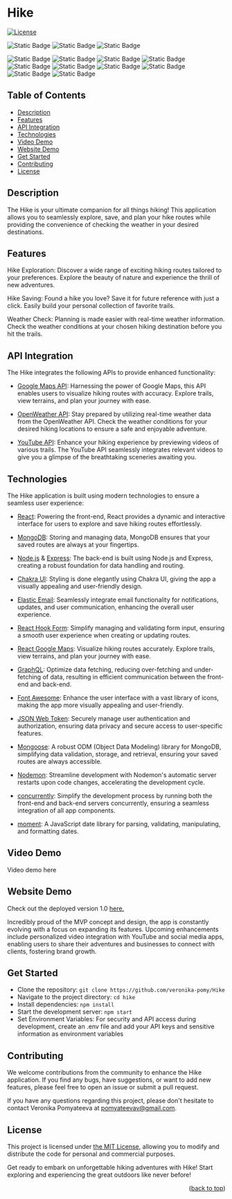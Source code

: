 # Hike

[![License][license-shield]][license-url]

![Static Badge](https://img.shields.io/badge/GoogleMaps-API-%234285F4?style=for-the-badge&logo=Google%20Maps&logoColor=%234285F4)
![Static Badge](https://img.shields.io/badge/OpenWeather-API-orange?style=for-the-badge)
![Static Badge](https://img.shields.io/badge/YouTube-API-red?style=for-the-badge&logo=YouTube)

![Static Badge](https://img.shields.io/badge/React-JS-%2361DAFB?style=for-the-badge&logo=React&logoColor=%2361DAFB)
![Static Badge](https://img.shields.io/badge/Mongo-DB-%2347A248?style=for-the-badge&logo=MongoDB&logoColor=%2347A248)
![Static Badge](https://img.shields.io/badge/Express-JS-%23000000?style=for-the-badge&logo=Express&logoColor=%23000000)
![Static Badge](https://img.shields.io/badge/Node-JS-%23339933?style=for-the-badge&logo=Node.js&logoColor=%23339933)
![Static Badge](https://img.shields.io/badge/Chakra-UI-%23319795?style=for-the-badge&logo=Chakra%20UI&logoColor=%23319795)
![Static Badge](https://img.shields.io/badge/React-HookForm-%23EC5990?style=for-the-badge&logo=React%20Hook%20Form&logoColor=%23EC5990)
![Static Badge](https://img.shields.io/badge/Graph-QL-%23E10098?style=for-the-badge&logo=GraphQL&logoColor=%23E10098)
![Static Badge](https://img.shields.io/badge/Mongoose-ODM-%23880000?style=for-the-badge&logo=Mongoose&logoColor=%23880000)
![Static Badge](https://img.shields.io/badge/JW-Token-%23000000?style=for-the-badge&logo=Json%20Web%20Tokens&logoColor=%23000000)
![Static Badge](https://img.shields.io/badge/Font-Awesome-%23528DD7?style=for-the-badge&logo=Font%20Awesome&logoColor=%23528DD7)

## Table of Contents

  <ul>
    <li>
      <a href="#description">Description</a>
    </li>
    <li>
        <a href="#features">Features</a>
    </li>
    <li>
        <a href="#api-integration">API Integration</a>
    </li>
    <li>
        <a href="#technologies">Technologies</a>
    </li>
    <li>
      <a href="#video-demo">Video Demo</a>
    </li>
    <li>
      <a href="#website-demo">Website Demo</a>
    </li>
    <li>
        <a href="#get-started">Get Started</a>
    </li>
        <li>
        <a href="#contributing">Contributing</a>
    </li>
        <li>
        <a href="#license">License</a>
    </li>
  </ul>

## Description

The Hike is your ultimate companion for all things hiking! This application allows you to seamlessly explore, save, and plan your hike routes while providing the convenience of checking the weather in your desired destinations.

## Features

Hike Exploration: Discover a wide range of exciting hiking routes tailored to your preferences. Explore the beauty of nature and experience the thrill of new adventures.

Hike Saving: Found a hike you love? Save it for future reference with just a click. Easily build your personal collection of favorite trails.

Weather Check: Planning is made easier with real-time weather information. Check the weather conditions at your chosen hiking destination before you hit the trails.

## API Integration

The Hike integrates the following APIs to provide enhanced functionality:

- [Google Maps API](https://developers.google.com/maps): Harnessing the power of Google Maps, this API enables users to visualize hiking routes with accuracy. Explore trails, view terrains, and plan your journey with ease.

- [OpenWeather API](https://openweathermap.org/api): Stay prepared by utilizing real-time weather data from the OpenWeather API. Check the weather conditions for your desired hiking locations to ensure a safe and enjoyable adventure.

- [YouTube API](https://developers.google.com/youtube/v3): Enhance your hiking experience by previewing videos of various trails. The YouTube API seamlessly integrates relevant videos to give you a glimpse of the breathtaking sceneries awaiting you.

## Technologies

The Hike application is built using modern technologies to ensure a seamless user experience:

- [React](https://react.dev/): Powering the front-end, React provides a dynamic and interactive interface for users to explore and save hiking routes effortlessly.

- [MongoDB](https://www.mongodb.com/): Storing and managing data, MongoDB ensures that your saved routes are always at your fingertips.

- [Node.js](https://nodejs.org/en) & [Express](https://expressjs.com/): The back-end is built using Node.js and Express, creating a robust foundation for data handling and routing.

- [Chakra UI](https://chakra-ui.com/): Styling is done elegantly using Chakra UI, giving the app a visually appealing and user-friendly design.

- [Elastic Email](https://elasticemail.com/?gclid=Cj0KCQjwl8anBhCFARIsAKbbpyQu4FcQ4FsIWBd7dlOqbQpxgMVMxq07_HMsNX5r5gH0Us4dx4R7TZUaAtX3EALw_wcB): Seamlessly integrate email functionality for notifications, updates, and user communication, enhancing the overall user experience.

- [React Hook Form](https://www.react-hook-form.com/): Simplify managing and validating form input, ensuring a smooth user experience when creating or updating routes.

- [React Google Maps](https://www.npmjs.com/package/@react-google-maps/api): Visualize hiking routes accurately. Explore trails, view terrains, and plan your journey with ease.

- [GraphQL](https://graphql.org/): Optimize data fetching, reducing over-fetching and under-fetching of data, resulting in efficient communication between the front-end and back-end.

- [Font Awesome](https://fontawesome.com/): Enhance the user interface with a vast library of icons, making the app more visually appealing and user-friendly.

- [JSON Web Token](https://jwt.io/): Securely manage user authentication and authorization, ensuring data privacy and secure access to user-specific features.

- [Mongoose](https://www.npmjs.com/package/mongoose): A robust ODM (Object Data Modeling) library for MongoDB, simplifying data validation, storage, and retrieval, ensuring your saved routes are always accessible.

- [Nodemon](https://www.npmjs.com/package/nodemon): Streamline development with Nodemon's automatic server restarts upon code changes, accelerating the development cycle.

- [concurrently](https://www.npmjs.com/package/concurrently): Simplify the development process by running both the front-end and back-end servers concurrently, ensuring a seamless integration of all app components.

- [moment](https://www.npmjs.com/package/moment): A JavaScript date library for parsing, validating, manipulating, and formatting dates.

## Video Demo

Video demo here

## Website Demo

Check out the deployed version 1.0 [here.](https://hike-app-60979479bbde.herokuapp.com/)

Incredibly proud of the MVP concept and design, the app is constantly evolving with a focus on expanding its features. Upcoming enhancements include personalized video integration with YouTube and social media apps, enabling users to share their adventures and businesses to connect with clients, fostering brand growth.

## Get Started

- Clone the repository: `git clone https://github.com/veronika-pomy/Hike`
- Navigate to the project directory: `cd hike`
- Install dependencies: `npm install`
- Start the development server: `npm start`
- Set Environment Variables: For security and API access during development, create an .env file and add your API keys and sensitive information as environment variables

## Contributing

We welcome contributions from the community to enhance the Hike application. If you find any bugs, have suggestions, or want to add new features, please feel free to open an issue or submit a pull request.

If you have any questions regarding this project, please don't hesitate to contact Veronika Pomyateeva at pomyateevav@gmail.com.

## License

This project is licensed under [the MIT License](https://github.com/veronika-pomy/Hike/blob/main/LICENSE), allowing you to modify and distribute the code for personal and commercial purposes.

Get ready to embark on unforgettable hiking adventures with Hike! Start exploring and experiencing the great outdoors like never before!

<p align="right">(<a href="#hike">back to top</a>)</p>

[license-shield]: https://img.shields.io/badge/license-MIT-blue?style=for-the-badge
[license-url]: https://github.com/veronika-pomy/Hike/blob/main/LICENSE

